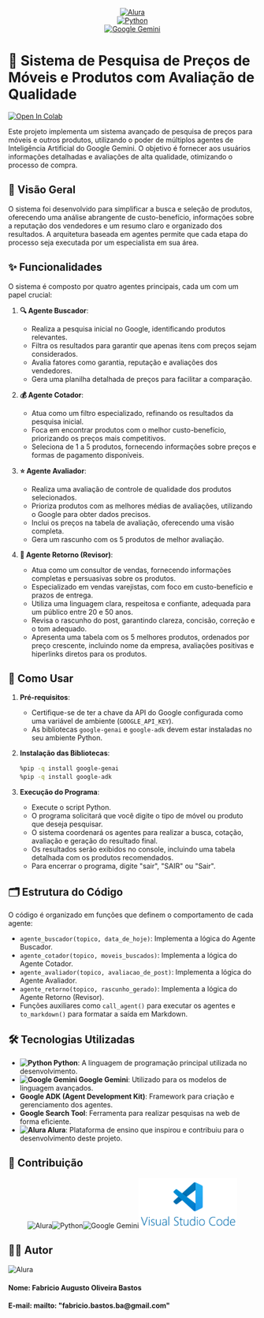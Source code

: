 <p align="center">
  <a href="https://www.alura.com.br/" target="_blank">
    <img src="https://avatars.githubusercontent.com/u/4975968?s=200&amp" alt="Alura" width="150">
  </a>
  <br>
  <a href="https://www.python.org/" target="_blank">
    <img src="https://www.python.org/static/img/python-logo.png" alt="Python" width="150">
  </a>
  <br>
  <a href="https://ai.google.dev/" target="_blank">
    <img src="https://upload.wikimedia.org/wikipedia/commons/thumb/8/8a/Google_Gemini_logo.svg/344px-Google_Gemini_logo.svg.png" alt="Google Gemini" width="150">
  </a>
</p>

# 🤖 Sistema de Pesquisa de Preços de Móveis e Produtos com Avaliação de Qualidade

[![Open In Colab](https://colab.research.google.com/assets/colab-badge.svg)](https://colab.research.google.com/github/Gutobastos/imersao-iA-3-Alura/blob/main/projeto.ipynb)

Este projeto implementa um sistema avançado de pesquisa de preços para móveis e outros produtos, utilizando o poder de múltiplos agentes de Inteligência Artificial do Google Gemini. O objetivo é fornecer aos usuários informações detalhadas e avaliações de alta qualidade, otimizando o processo de compra.

## 🎯 Visão Geral

O sistema foi desenvolvido para simplificar a busca e seleção de produtos, oferecendo uma análise abrangente de custo-benefício, informações sobre a reputação dos vendedores e um resumo claro e organizado dos resultados. A arquitetura baseada em agentes permite que cada etapa do processo seja executada por um especialista em sua área.

## ✨ Funcionalidades

O sistema é composto por quatro agentes principais, cada um com um papel crucial:

1.  **🔍 Agente Buscador**:
    * Realiza a pesquisa inicial no Google, identificando produtos relevantes.
    * Filtra os resultados para garantir que apenas itens com preços sejam considerados.
    * Avalia fatores como garantia, reputação e avaliações dos vendedores.
    * Gera uma planilha detalhada de preços para facilitar a comparação.

2.  **💰 Agente Cotador**:
    * Atua como um filtro especializado, refinando os resultados da pesquisa inicial.
    * Foca em encontrar produtos com o melhor custo-benefício, priorizando os preços mais competitivos.
    * Seleciona de 1 a 5 produtos, fornecendo informações sobre preços e formas de pagamento disponíveis.

3.  **⭐ Agente Avaliador**:
    * Realiza uma avaliação de controle de qualidade dos produtos selecionados.
    * Prioriza produtos com as melhores médias de avaliações, utilizando o Google para obter dados precisos.
    * Inclui os preços na tabela de avaliação, oferecendo uma visão completa.
    * Gera um rascunho com os 5 produtos de melhor avaliação.

4.  **📢 Agente Retorno (Revisor)**:
    * Atua como um consultor de vendas, fornecendo informações completas e persuasivas sobre os produtos.
    * Especializado em vendas varejistas, com foco em custo-benefício e prazos de entrega.
    * Utiliza uma linguagem clara, respeitosa e confiante, adequada para um público entre 20 e 50 anos.
    * Revisa o rascunho do post, garantindo clareza, concisão, correção e o tom adequado.
    * Apresenta uma tabela com os 5 melhores produtos, ordenados por preço crescente, incluindo nome da empresa, avaliações positivas e hiperlinks diretos para os produtos.

## 🚀 Como Usar

1.  **Pré-requisitos**:
    * Certifique-se de ter a chave da API do Google configurada como uma variável de ambiente (`GOOGLE_API_KEY`).
    * As bibliotecas `google-genai` e `google-adk` devem estar instaladas no seu ambiente Python.

2.  **Instalação das Bibliotecas**:

    ```bash
    %pip -q install google-genai
    %pip -q install google-adk
    ```

3.  **Execução do Programa**:
    * Execute o script Python.
    * O programa solicitará que você digite o tipo de móvel ou produto que deseja pesquisar.
    * O sistema coordenará os agentes para realizar a busca, cotação, avaliação e geração do resultado final.
    * Os resultados serão exibidos no console, incluindo uma tabela detalhada com os produtos recomendados.
    * Para encerrar o programa, digite "sair", "SAIR" ou "Sair".

## 🗂️ Estrutura do Código

O código é organizado em funções que definem o comportamento de cada agente:

* `agente_buscador(topico, data_de_hoje)`: Implementa a lógica do Agente Buscador.
* `agente_cotador(topico, moveis_buscados)`: Implementa a lógica do Agente Cotador.
* `agente_avaliador(topico, avaliacao_de_post)`: Implementa a lógica do Agente Avaliador.
* `agente_retorno(topico, rascunho_gerado)`: Implementa a lógica do Agente Retorno (Revisor).
* Funções auxiliares como `call_agent()` para executar os agentes e `to_markdown()` para formatar a saída em Markdown.

## 🛠️ Tecnologias Utilizadas

* **<img src="https://www.python.org/static/img/python-logo.png" alt="Python" width="80"> Python**: A linguagem de programação principal utilizada no desenvolvimento.
* **<img src="https://upload.wikimedia.org/wikipedia/commons/thumb/8/8a/Google_Gemini_logo.svg/344px-Google_Gemini_logo.svg.png" alt="Google Gemini" width="80"> Google Gemini**: Utilizado para os modelos de linguagem avançados.
* **Google ADK (Agent Development Kit)**: Framework para criação e gerenciamento dos agentes.
* **Google Search Tool**: Ferramenta para realizar pesquisas na web de forma eficiente.
* **<img src="https://avatars.githubusercontent.com/u/4975968?s=200&amp" alt="Alura" width="80"> Alura**: Plataforma de ensino que inspirou e contribuiu para o desenvolvimento deste projeto.

## 🤝 Contribuição

<p align="center"><img src="https://avatars.githubusercontent.com/u/4975968?s=200&amp" alt="Alura" width="80"><img src="https://www.python.org/static/img/python-logo.png" alt="Python" width="250"><img src="https://upload.wikimedia.org/wikipedia/commons/thumb/8/8a/Google_Gemini_logo.svg/344px-Google_Gemini_logo.svg.png" alt="Google Gemini" width="160"><img src="/img/vscodetransp.png" alt="Visual Studio Code" width="200"></p>


## 🧑‍💻 Autor
<img src="https://avatars.githubusercontent.com/u/168025112?v=4" alt="Alura" width="150">
<h4>Nome: Fabricio Augusto Oliveira Bastos</h2>
<h4>E-mail: mailto: "fabricio.bastos.ba@gmail.com" </h2>
